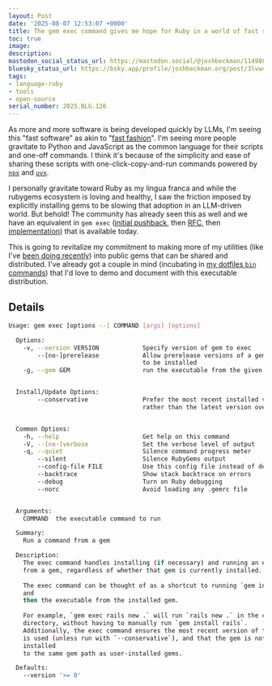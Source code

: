 ```yaml
---
layout: Post
date: '2025-08-07 12:53:07 +0000'
title: The gem exec command gives me hope for Ruby in a world of fast software
toc: true
image:
description:
mastodon_social_status_url: https://mastodon.social/@joshbeckman/114988024149248879
bluesky_status_url: https://bsky.app/profile/joshbeckman.org/post/3lvw4boopce2l
tags:
- language-ruby
- tools
- open-source
serial_number: 2025.BLG.126
---
```

As more and more software is being developed quickly by LLMs, I'm seeing this "fast software" as akin to "[fast fashion](https://en.wikipedia.org/wiki/Fast_fashion)". I'm seeing more people gravitate to Python and JavaScript as the common language for their scripts and one-off commands. I think it's because of the simplicity and ease of sharing these scripts with one-click-copy-and-run commands powered by [`npx`](https://docs.npmjs.com/cli/v9/commands/npx?v=true) and [`uvx`](https://pypi.org/project/uv/). 

I personally gravitate toward Ruby as my lingua franca and while the rubygems ecosystem is loving and healthy, I saw the friction imposed by explicitly installing gems to be slowing that adoption in an LLM-driven world. But behold! The community has already seen this as well and we have an equivalent in `gem exec` ([initial pushback](https://github.com/rubygems/rubygems/issues/2872), then [RFC](https://github.com/rubygems/rfcs/pull/45), then [implementation](https://github.com/rubygems/rubygems/pull/6309)) that is available today.

This is going to revitalize my commitment to making more of my utilities (like I've [been doing recently](https://www.joshbeckman.org/blog/practicing/releasing-ghviewmd-a-github-cli-extension-for-llmoptimized-issue-and-pr-viewing)) into public gems that can be shared and distributed. I've already got a couple in mind (incubating in [my dotfiles `bin` commands](https://github.com/joshbeckman/dotfiles/tree/master/bin)) that I'd love to demo and document with this executable distribution.

## Details

```sh
Usage: gem exec [options --] COMMAND [args] [options]

  Options:
    -v, --version VERSION            Specify version of gem to exec
        --[no-]prerelease            Allow prerelease versions of a gem
                                     to be installed
    -g, --gem GEM                    run the executable from the given gem


  Install/Update Options:
        --conservative               Prefer the most recent installed version, 
                                     rather than the latest version overall


  Common Options:
    -h, --help                       Get help on this command
    -V, --[no-]verbose               Set the verbose level of output
    -q, --quiet                      Silence command progress meter
        --silent                     Silence RubyGems output
        --config-file FILE           Use this config file instead of default
        --backtrace                  Show stack backtrace on errors
        --debug                      Turn on Ruby debugging
        --norc                       Avoid loading any .gemrc file


  Arguments:
    COMMAND  the executable command to run

  Summary:
    Run a command from a gem

  Description:
    The exec command handles installing (if necessary) and running an executable
    from a gem, regardless of whether that gem is currently installed.
    
    The exec command can be thought of as a shortcut to running `gem install`
    and
    then the executable from the installed gem.
    
    For example, `gem exec rails new .` will run `rails new .` in the current
    directory, without having to manually run `gem install rails`.
    Additionally, the exec command ensures the most recent version of the gem
    is used (unless run with `--conservative`), and that the gem is not
    installed
    to the same gem path as user-installed gems.

  Defaults:
    --version '>= 0'
```
